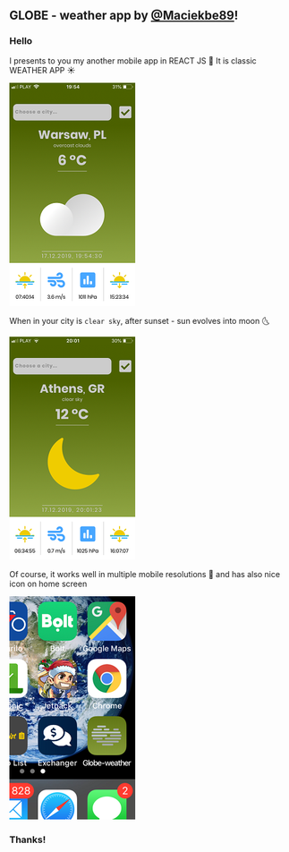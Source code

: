 ## GLOBE - weather app by [@Maciekbe89](http://github.com/Maciekbe89)!

### Hello

I presents to you my another mobile app in REACT JS :star2: It is classic WEATHER APP :sunny:

![src/svg/screens/screen1.PNG](src/svg/screens/screen1.PNG)

When in your city is `clear sky`, after sunset - sun evolves into moon :last_quarter_moon_with_face:

![src/svg/screens/screen2.PNG](src/svg/screens/screen2.PNG)

Of course, it works well in multiple mobile resolutions :iphone: and has also nice icon on home screen

![src/svg/screens/screen3.PNG](src/svg/screens/screen3.PNG)

### Thanks!
